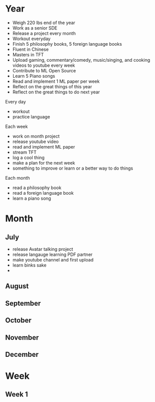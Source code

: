 # Year
- Weigh 220 lbs end of the year
- Work as a senior SDE
- Release a project every month
- Workout everyday
- Finish 5 philosophy books, 5 foreign language books
- Fluent in Chinese
- Masters in TFT
- Upload gaming, commentary/comedy, music/singing, and cooking videos to youtube every week
- Contribute to ML Open Source
- Learn 5 Piano songs
- Read and implement 1 ML paper per week
- Reflect on the great things of this year
- Reflect on the great things to do next year

Every day
- workout
- practice language

Each week 
- work on month project
- release youtube video
- read and implement ML paper
- stream TFT
- log a cool thing
- make a plan for the next week
- something to improve or learn or a better way to do things

Each month
- read a philosophy book
- read a foreign language book
- learn a piano song


# Month
## July
- release Avatar talking project
- release langauge learning PDF partner
- make youtube channel and first upload
- learn binks sake
- 


## August


## September


## October


## November


## December


# Week
## Week 1
